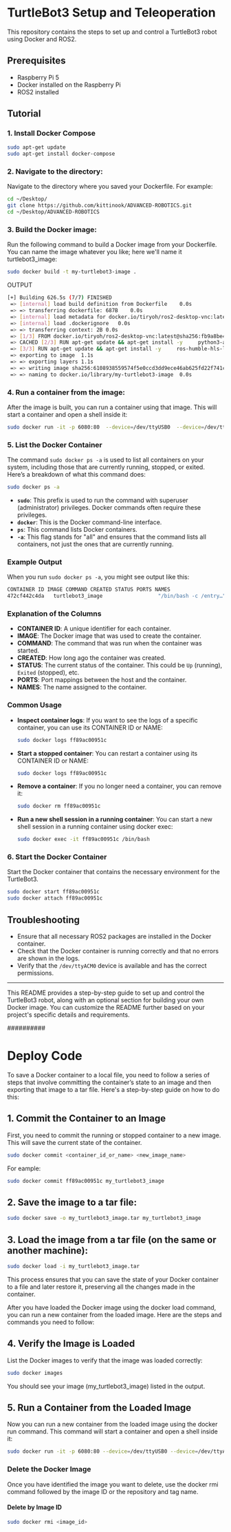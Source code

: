 

# TurtleBot3 Setup and Teleoperation

This repository contains the steps to set up and control a TurtleBot3 robot using Docker and ROS2. 

## Prerequisites

- Raspberry Pi 5
- Docker installed on the Raspberry Pi
- ROS2 installed

## Tutorial

### 1. Install Docker Compose
```sh
sudo apt-get update
sudo apt-get install docker-compose
```

### 2. Navigate to the directory:
Navigate to the directory where you saved your Dockerfile. For example:

```sh
cd ~/Desktop/
git clone https://github.com/kittinook/ADVANCED-ROBOTICS.git
cd ~/Desktop/ADVANCED-ROBOTICS
```

### 3. Build the Docker image:
Run the following command to build a Docker image from your Dockerfile. You can name the image whatever you like; here we'll name it turtlebot3_image:

```sh
sudo docker build -t my-turtlebot3-image .
```

OUTPUT
```sh
[+] Building 626.5s (7/7) FINISHED                                                                                                            docker:default
 => [internal] load build definition from Dockerfile    0.0s
 => => transferring dockerfile: 687B    0.0s
 => [internal] load metadata for docker.io/tiryoh/ros2-desktop-vnc:latest   1.0s
 => [internal] load .dockerignore   0.0s
 => => transferring context: 2B 0.0s
 => [1/3] FROM docker.io/tiryoh/ros2-desktop-vnc:latest@sha256:fb9a8be4ba421479cf0c15eb9efaa4d656edbb5fa1e7e2b1d2008c572c5c2b20 0.0s
 => CACHED [2/3] RUN apt-get update && apt-get install -y     python3-argcomplete     python3-colcon-common-extensions     libboost-system-dev     bui  0.0s
 => [3/3] RUN apt-get update && apt-get install -y     ros-humble-hls-lfcd-lds-driver     ros-humble-turtlebot3-msgs     ros-humble-dynamixel-sdk     624.3s
 => exporting to image  1.1s 
 => => exporting layers 1.1s 
 => => writing image sha256:6108938559574f5e0ccd3dd9ece46ab625fd22f741c68651df1bcf58549bfb12    0.0s 
 => => naming to docker.io/library/my-turtlebot3-image  0.0s
```
### 4. Run a container from the image:
After the image is built, you can run a container using that image. This will start a container and open a shell inside it:

```sh
sudo docker run -it -p 6080:80  --device=/dev/ttyUSB0  --device=/dev/ttyACM0  --privileged  --shm-size=4096  --security-opt seccomp=unconfined  -v ~/Desktop/ADVANCED-ROBOTICS/ros2_ws:/home/ubuntu/turtlebot3_ws my-turtlebot3-image /bin/bash
```


### 5. List the Docker Container
The command `sudo docker ps -a` is used to list all containers on your system, including those that are currently running, stopped, or exited. Here’s a breakdown of what this command does:

```sh
sudo docker ps -a
```

- **`sudo`**: This prefix is used to run the command with superuser (administrator) privileges. Docker commands often require these privileges.
- **`docker`**: This is the Docker command-line interface.
- **`ps`**: This command lists Docker containers.
- **`-a`**: This flag stands for "all" and ensures that the command lists all containers, not just the ones that are currently running.

### Example Output

When you run `sudo docker ps -a`, you might see output like this:

```sh
CONTAINER ID IMAGE COMMAND CREATED STATUS PORTS NAMES
472cf442c4da   turtlebot3_image                  "/bin/bash -c /entry…"   16 minutes ago   Exited (0) 10 minutes ago             goofy_torvalds
```


### Explanation of the Columns

- **CONTAINER ID**: A unique identifier for each container.
- **IMAGE**: The Docker image that was used to create the container.
- **COMMAND**: The command that was run when the container was started.
- **CREATED**: How long ago the container was created.
- **STATUS**: The current status of the container. This could be `Up` (running), `Exited` (stopped), etc.
- **PORTS**: Port mappings between the host and the container.
- **NAMES**: The name assigned to the container.

### Common Usage

- **Inspect container logs**: If you want to see the logs of a specific container, you can use its CONTAINER ID or NAME:
    ```sh
    sudo docker logs ff89ac00951c
    ```
- **Start a stopped container**: You can restart a container using its CONTAINER ID or NAME:
    ```sh
    sudo docker logs ff89ac00951c
    ```
- **Remove a container**: If you no longer need a container, you can remove it:
    ```sh
    sudo docker rm ff89ac00951c
    ```
- **Run a new shell session in a running container**: You can start a new shell session in a running container using docker exec:
    ```sh
    sudo docker exec -it ff89ac00951c /bin/bash
    ```
### 6. Start the Docker Container

Start the Docker container that contains the necessary environment for the TurtleBot3.

```sh
sudo docker start ff89ac00951c
sudo docker attach ff89ac00951c
```


## Troubleshooting

- Ensure that all necessary ROS2 packages are installed in the Docker container.
- Check that the Docker container is running correctly and that no errors are shown in the logs.
- Verify that the `/dev/ttyACM0` device is available and has the correct permissions.


---

This README provides a step-by-step guide to set up and control the TurtleBot3 robot, along with an optional section for building your own Docker image. You can customize the README further based on your project's specific details and requirements.

##########
# Deploy Code

To save a Docker container to a local file, you need to follow a series of steps that involve committing the container’s state to an image and then exporting that image to a tar file. Here's a step-by-step guide on how to do this:

## 1. Commit the Container to an Image
First, you need to commit the running or stopped container to a new image. This will save the current state of the container.
``` sh
sudo docker commit <container_id_or_name> <new_image_name>
```
For eample:
``` sh
sudo docker commit ff89ac00951c my_turtlebot3_image
```

## 2. Save the image to a tar file:

``` sh
sudo docker save -o my_turtlebot3_image.tar my_turtlebot3_image
```

## 3. Load the image from a tar file (on the same or another machine):
``` sh
sudo docker load -i my_turtlebot3_image.tar
```
This process ensures that you can save the state of your Docker container to a file and later restore it, preserving all the changes made in the container.

After you have loaded the Docker image using the docker load command, you can run a new container from the loaded image. Here are the steps and commands you need to follow:

## 4. Verify the Image is Loaded
List the Docker images to verify that the image was loaded correctly:

``` sh
sudo docker images
```
You should see your image (my_turtlebot3_image) listed in the output.

## 5. Run a Container from the Loaded Image
Now you can run a new container from the loaded image using the docker run command. This command will start a container and open a shell inside it:

``` sh
sudo docker run -it -p 6080:80 --device=/dev/ttyUSB0 --device=/dev/ttyACM0 --privileged --shm-size=512m --security-opt seccomp=unconfined -v ~/Desktop/ADVANCED-ROBOTICS/ros2_ws:/home/ubuntu/turtlebot3_ws my_turtlebot3_image /bin/bash
```

### Delete the Docker Image
Once you have identified the image you want to delete, use the docker rmi command followed by the image ID or the repository and tag name.

#### Delete by Image ID
``` sh
sudo docker rmi <image_id>
```
